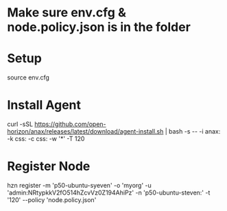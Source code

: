# Make sure env.cfg & node.policy.json is in the folder

# Setup
source env.cfg

# Install Agent
curl -sSL https://github.com/open-horizon/anax/releases/latest/download/agent-install.sh | bash -s -- -i anax: -k css: -c css: -w '*' -T 120

# Register Node
hzn register -m 'p50-ubuntu-syeven' -o 'myorg' -u 'admin:NRtypkkV2fO514hZcvVz0Z194AhiPz' -n 'p50-ubuntu-steven:' -t '120' --policy 'node.policy.json'